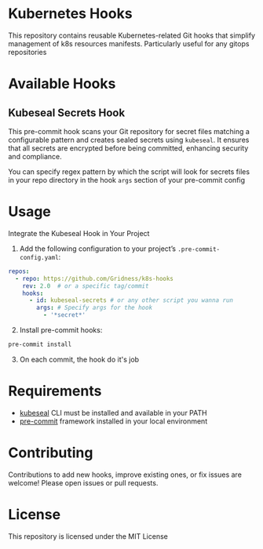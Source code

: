 # Kubernetes Hooks
This repository contains reusable Kubernetes-related Git hooks that simplify management of k8s resources manifests. Particularly useful for any gitops repositories

# Available Hooks
## Kubeseal Secrets Hook
This pre-commit hook scans your Git repository for secret files matching a configurable pattern and creates sealed secrets using `kubeseal`. It ensures that all secrets are encrypted before being committed, enhancing security and compliance.

You can specify regex pattern by which the script will look for secrets files in your repo directory in the hook `args` section of your pre-commit config

# Usage
Integrate the Kubeseal Hook in Your Project

1. Add the following configuration to your project’s `.pre-commit-config.yaml`:
```yaml
repos:
  - repo: https://github.com/Gridness/k8s-hooks
    rev: 2.0  # or a specific tag/commit
    hooks:
      - id: kubeseal-secrets # or any other script you wanna run
        args: # Specify args for the hook
          - '*secret*'
```
2. Install pre-commit hooks:
```bash
pre-commit install
```
3. On each commit, the hook do it's job

# Requirements
- [kubeseal](https://github.com/bitnami-labs/sealed-secrets) CLI must be installed and available in your PATH
- [pre-commit](https://pre-commit.com/) framework installed in your local environment

# Contributing
Contributions to add new hooks, improve existing ones, or fix issues are welcome! Please open issues or pull requests.

# License
This repository is licensed under the MIT License
